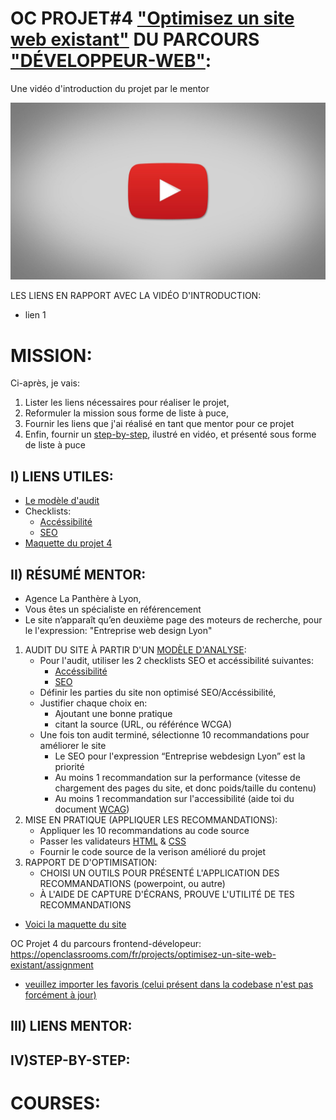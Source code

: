 # OC PROJET#4 ["Optimisez un site web existant"](https://openclassrooms.com/fr/projects/optimisez-un-site-web-existant/assignment) DU PARCOURS ["DÉVELOPPEUR-WEB"](https://openclassrooms.com/fr/paths/185-developpeur-web#path-tabs): 

Une vidéo d'introduction du projet par le mentor

[![INTRODUCTION MENTOR](https://raw.githubusercontent.com/achicyr/OC___frontend/master/assets/video_background.jpg)](https://www.youtube.com/watch?v=XXXXXXXXXXXXXXXXXXXXXXXXXXXXX&list=PLWZ83QCrp6NsligPZowq4TBh03H4Ufy9w&ab_channel=Archist111 "Introduction du P4 par le mentor")

LES LIENS EN RAPPORT AVEC LA VIDÉO D'INTRODUCTION:
- lien 1

# MISSION: 

Ci-après, je vais: 
1. Lister les liens nécessaires pour réaliser le projet,
2. Reformuler la mission sous forme de liste à puce,
3. Fournir les liens que j'ai réalisé en tant que mentor pour ce projet
4. Enfin, fournir un [step-by-step](https://www.youtube.com/watch?v=XXXXXXXXXXXXXXXXXXXXXXXXXXXXX&list=PLWZ83QCrp6NsligPZowq4TBh03H4Ufy9w&ab_channel=Archist111), ilustré en vidéo, et présenté sous forme de liste à puce

## I) LIENS UTILES: 
- [Le modèle d'audit](https://s3-eu-west-1.amazonaws.com/course.oc-static.com/projects/DW_P4/Mode%CC%80le-audit-SEO.xlsx)
- Checklists:
    - [Accéssibilité](https://developer.mozilla.org/fr/docs/Web/Accessibility/Mobile_accessibility_checklist)
    - [SEO](https://www.matthieu-tranvan.fr/referencement-naturel/checklist-seo-25-bonnes-pratiques-on-site-pour-renforcer-votre-referencement-naturel.html)
- [Maquette du projet 4](https://course.oc-static.com/projects/DW_P4/DW+P4+sources+site+La+Panthere.zip)


## II) RÉSUMÉ MENTOR: 
- Agence La Panthère à Lyon,
- Vous êtes un spécialiste en référencement
- Le site n’apparaît qu’en deuxième page des moteurs de recherche, pour le l'expression: "Entreprise web design Lyon"
1. AUDIT DU SITE À PARTIR D'UN [MODÈLE D'ANALYSE](https://s3-eu-west-1.amazonaws.com/course.oc-static.com/projects/DW_P4/Mode%CC%80le-audit-SEO.xlsx):
    - Pour l'audit, utiliser les 2 checklists SEO et accéssibilité suivantes:
        - [Accéssibilité](https://developer.mozilla.org/fr/docs/Web/Accessibility/Mobile_accessibility_checklist)
        - [SEO](https://www.matthieu-tranvan.fr/referencement-naturel/checklist-seo-25-bonnes-pratiques-on-site-pour-renforcer-votre-referencement-naturel.html)
    - Définir les parties du site non optimisé SEO/Accéssibilité,
    - Justifier chaque choix en:
        - Ajoutant une bonne pratique
        - citant la source (URL, ou référénce WCGA)
    - Une fois ton audit terminé, sélectionne 10 recommandations pour améliorer le site
        - Le SEO pour l'expression “Entreprise webdesign Lyon” est la priorité
        - Au moins 1 recommandation sur la performance (vitesse de chargement des pages du site, et donc poids/taille du contenu)
        - Au moins 1 recommandation sur l'accessibilité (aide toi du document [WCAG](https://wikis.cdrflorac.fr/wikis/accessibil/?Outils/download&file=GuidedetestdaccessibilitedesWCAG.pdf))
2. MISE EN PRATIQUE (APPLIQUER LES RECOMMANDATIONS):
    - Appliquer les 10 recommandations au code source
    - Passer les validateurs [HTML](https://validator.w3.org/) & [CSS](https://jigsaw.w3.org/css-validator/)
    - Fournir le code source de la verison amélioré du projet
3. RAPPORT DE D'OPTIMISATION:
    - CHOISI UN OUTILS POUR PRÉSENTÉ L'APPLICATION DES RECOMMANDATIONS (powerpoint, ou autre)
    - À L'AIDE DE CAPTURE D'ÉCRANS, PROUVE L'UTILITÉ DE TES RECOMMANDATIONS
- [Voici la maquette du site](https://course.oc-static.com/projects/DW_P4/DW+P4+sources+site+La+Panthere.zip)


OC Projet 4 du parcours frontend-dévelopeur: https://openclassrooms.com/fr/projects/optimisez-un-site-web-existant/assignment

- [veuillez importer les favoris (celui présent dans la codebase n'est pas forcément à jour)](https://drive.google.com/file/d/1iWaeqWMYKpnnp4WkyciXNPLm9Jd-a0cn/view?usp=sharing)

## III) LIENS MENTOR: 
## IV)STEP-BY-STEP: 


# COURSES:
